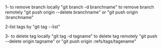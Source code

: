 1- to remove branch locally "git branch -d branchname"
to remove branch remotely "git push origin --delete branchname"
or "git push origin :branchname"

2-list tags by "git tag --list"

3- to delete tag locally "git tag -d tagname"
to delete tag remotely "git push --delete origin tagname"
or "git push origin :refs/tags/tagename"